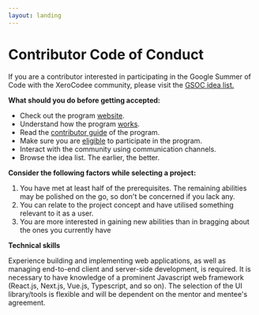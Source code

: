 ```yaml
---
layout: landing
---
```


# Contributor Code of Conduct

If you are a contributor interested in participating in the Google Summer of Code with the XeroCodee community, please visit the [GSOC idea list.](contribute-to-xerocodee/google-summer-of-code-2023/)

**What should you do before getting accepted:**

* Check out the program [website](https://summerofcode.withgoogle.com/).
* Understand how the program [works](https://summerofcode.withgoogle.com/how-it-works).
* Read the [contributor guide](https://google.github.io/gsocguides/student/) of the program.
* Make sure you are [eligible](https://summerofcode.withgoogle.com/terms/contributor) to participate in the program.
* Interact with the community using communication channels.
* Browse the idea list. The earlier, the better.

**Consider the following factors while selecting a project:**

1. You have met at least half of the prerequisites. The remaining abilities may be polished on the go, so don't be concerned if you lack any.
2. You can relate to the project concept and have utilised something relevant to it as a user.
3. You are more interested in gaining new abilities than in bragging about the ones you currently have

**Technical skills**

Experience building and implementing web applications, as well as managing end-to-end client and server-side development, is required. It is necessary to have knowledge of a prominent Javascript web framework (React.js, Next.js, Vue.js, Typescript, and so on). The selection of the UI library/tools is flexible and will be dependent on the mentor and mentee's agreement.
